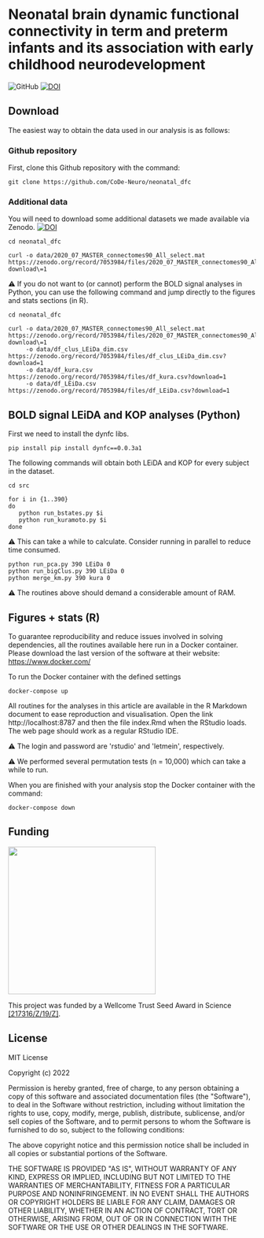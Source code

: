 # Neonatal brain dynamic functional connectivity in term and preterm infants and its association with early childhood neurodevelopment

![GitHub](https://img.shields.io/github/license/CoDe-Neuro/neonatal_dfc)
[![DOI](https://zenodo.org/badge/DOI/10.5281/zenodo.10050537.svg)](https://doi.org/10.5281/zenodo.10050537)


## Download

The easiest way to obtain the data used in our analysis is as follows:

### Github repository

First, clone this Github repository with the command:

```
git clone https://github.com/CoDe-Neuro/neonatal_dfc
```

### Additional data

You will need to download some additional datasets we made available via Zenodo. [![DOI](https://zenodo.org/badge/DOI/10.5281/zenodo.7053984.svg)](https://doi.org/10.5281/zenodo.7053984)

```
cd neonatal_dfc

curl -o data/2020_07_MASTER_connectomes90_All_select.mat https://zenodo.org/record/7053984/files/2020_07_MASTER_connectomes90_All_select.mat\?download\=1 
```

:warning: If you do not want to (or cannot) perform the BOLD signal analyses in Python, you can use the following command and jump directly to the figures and stats sections (in R).

```
cd neonatal_dfc

curl -o data/2020_07_MASTER_connectomes90_All_select.mat https://zenodo.org/record/7053984/files/2020_07_MASTER_connectomes90_All_select.mat\?download\=1 
     -o data/df_clus_LEiDa_dim.csv https://zenodo.org/record/7053984/files/df_clus_LEiDa_dim.csv?download=1 
     -o data/df_kura.csv https://zenodo.org/record/7053984/files/df_kura.csv?download=1 
     -o data/df_LEiDa.csv https://zenodo.org/record/7053984/files/df_LEiDa.csv?download=1
```

## BOLD signal LEiDA and KOP analyses (Python)

First we need to install the dynfc libs.

```
pip install pip install dynfc==0.0.3a1
```

The following commands will obtain both LEiDA and KOP for every subject in the dataset.

```
cd src

for i in {1..390}
do
   python run_bstates.py $i
   python run_kuramoto.py $i
done
```

:warning: This can take a while to calculate. Consider running in parallel to reduce time consumed.

```
python run_pca.py 390 LEiDa 0
python run_bigClus.py 390 LEiDa 0
python merge_km.py 390 kura 0
```
:warning: The routines above should demand a considerable amount of RAM.

## Figures + stats (R)

To guarantee reproducibility and reduce issues involved in solving dependencies, all the routines available here run in a Docker container. Please download the last version of the software at their website: https://www.docker.com/

To run the Docker container with the defined settings

```
docker-compose up
```

All routines for the analyses in this article are available in the R Markdown document to ease reproduction and visualisation. Open the link http://localhost:8787 and then the file index.Rmd when the RStudio loads. The web page should work as a regular RStudio IDE.

:warning: The login and password are 'rstudio' and 'letmein', respectively.

:warning: We performed several permutation tests (n = 10,000) which can take a while to run.

When you are finished with your analysis stop the Docker container with the command:

```
docker-compose down
```

## Funding

<img src="https://upload.wikimedia.org/wikipedia/commons/5/58/Wellcome_Trust_logo.svg" width="300">

This project was funded by a Wellcome Trust Seed Award in Science [[217316/Z/19/Z]](https://europepmc.org/grantfinder/grantdetails?query=pi%3A%22Batalle%2BD%22%2Bgid%3A%22217316%22%2Bga%3A%22Wellcome%20Trust%22).

## License

MIT License

Copyright (c) 2022

Permission is hereby granted, free of charge, to any person obtaining a copy
of this software and associated documentation files (the "Software"), to deal
in the Software without restriction, including without limitation the rights
to use, copy, modify, merge, publish, distribute, sublicense, and/or sell
copies of the Software, and to permit persons to whom the Software is
furnished to do so, subject to the following conditions:

The above copyright notice and this permission notice shall be included in all
copies or substantial portions of the Software.

THE SOFTWARE IS PROVIDED "AS IS", WITHOUT WARRANTY OF ANY KIND, EXPRESS OR
IMPLIED, INCLUDING BUT NOT LIMITED TO THE WARRANTIES OF MERCHANTABILITY,
FITNESS FOR A PARTICULAR PURPOSE AND NONINFRINGEMENT. IN NO EVENT SHALL THE
AUTHORS OR COPYRIGHT HOLDERS BE LIABLE FOR ANY CLAIM, DAMAGES OR OTHER
LIABILITY, WHETHER IN AN ACTION OF CONTRACT, TORT OR OTHERWISE, ARISING FROM,
OUT OF OR IN CONNECTION WITH THE SOFTWARE OR THE USE OR OTHER DEALINGS IN THE
SOFTWARE.
